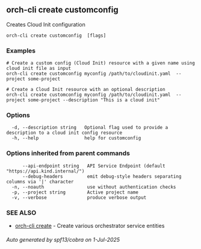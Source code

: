 ## orch-cli create customconfig

Creates Cloud Init configuration

```
orch-cli create customconfig  [flags]
```

### Examples

```
# Create a custom config (Cloud Init) resource with a given name using cloud init file as input
orch-cli create customconfig myconfig /path/to/cloudinit.yaml  --project some-project

# Create a Cloud Init resource with an optional description 
orch-cli create customconfig myconfig /path/to/cloudinit.yaml  --project some-project --description "This is a cloud init"
```

### Options

```
  -d, --description string   Optional flag used to provide a description to a cloud init config resource
  -h, --help                 help for customconfig
```

### Options inherited from parent commands

```
      --api-endpoint string   API Service Endpoint (default "https://api.kind.internal/")
      --debug-headers         emit debug-style headers separating columns via '|' character
  -n, --noauth                use without authentication checks
  -p, --project string        Active project name
  -v, --verbose               produce verbose output
```

### SEE ALSO

* [orch-cli create](orch-cli_create.md)	 - Create various orchestrator service entities

###### Auto generated by spf13/cobra on 1-Jul-2025
